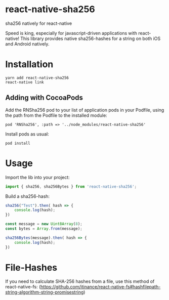 # react-native-sha256
sha256 natively for react-native

Speed is king, especially for javascript-driven applications with react-native!
This library provides native sha256-hashes for a string on both iOS and Android
natively. 

# Installation
```
yarn add react-native-sha256
react-native link
```

## Adding with CocoaPods

Add the RNSha256 pod to your list of application pods in your Podfile, using the path from the Podfile to the installed module:

```
pod 'RNSha256', :path => '../node_modules/react-native-sha256'
```

Install pods as usual:
```
pod install
```

# Usage

Import the lib into your project:

```javascript
import { sha256, sha256Bytes } from 'react-native-sha256';
```

Build a sha256-hash:

```javascript
sha256("Test").then( hash => {
    console.log(hash);
})
```

```javascript
const message = new Uint8Array(8);
const bytes = Array.from(message);

sha256Bytes(message).then( hash => {
    console.log(hash);
})
```

# File-Hashes

If you need to calculate SHA-256 hashes from a file, use this method of react-native-fs:
(https://github.com/itinance/react-native-fs#hashfilepath-string-algorithm-string-promisestring)